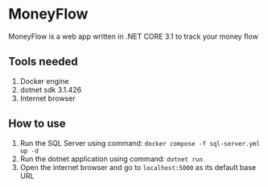 # MoneyFlow

MoneyFlow is a web app written in .NET CORE 3.1 to track your money flow

## Tools needed
1. Docker engine
2. dotnet sdk 3.1.426
3. Internet browser

## How to use
1. Run the SQL Server using command:
  `docker compose -f sql-server.yml up -d`
3. Run the dotnet application using command: `dotnet run`
4. Open the internet browser and go to `localhost:5000` as its default base URL 
